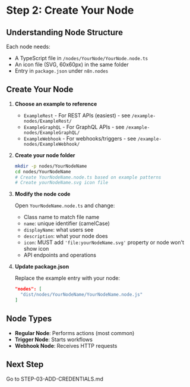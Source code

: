 # Step 2: Create Your Node

## Understanding Node Structure

Each node needs:

- A TypeScript file in `/nodes/YourNode/YourNode.node.ts`
- An icon file (SVG, 60x60px) in the same folder
- Entry in `package.json` under `n8n.nodes`

## Create Your Node

1. **Choose an example to reference**
   - `ExampleRest` - For REST APIs (easiest) - see `/example-nodes/ExampleRest/`
   - `ExampleGraphQL` - For GraphQL APIs - see `/example-nodes/ExampleGraphQL/`
   - `ExampleWebhook` - For webhooks/triggers - see `/example-nodes/ExampleWebhook/`

2. **Create your node folder**

   ```bash
   mkdir -p nodes/YourNodeName
   cd nodes/YourNodeName
   # Create YourNodeName.node.ts based on example patterns
   # Create yourNodeName.svg icon file
   ```

3. **Modify the node code**

   Open `YourNodeName.node.ts` and change:
   - Class name to match file name
   - `name`: unique identifier (camelCase)
   - `displayName`: what users see
   - `description`: what your node does
   - `icon`: MUST add `'file:yourNodeName.svg'` property or node won't show icon
   - API endpoints and operations

4. **Update package.json**

   Replace the example entry with your node:

   ```json
   "nodes": [
     "dist/nodes/YourNodeName/YourNodeName.node.js"
   ]
   ```

## Node Types

- **Regular Node**: Performs actions (most common)
- **Trigger Node**: Starts workflows
- **Webhook Node**: Receives HTTP requests

## Next Step

Go to STEP-03-ADD-CREDENTIALS.md
